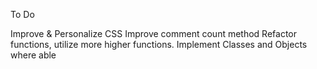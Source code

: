 To Do

Improve & Personalize CSS
Improve comment count method
Refactor functions, utilize more higher functions.
Implement Classes and Objects where able
